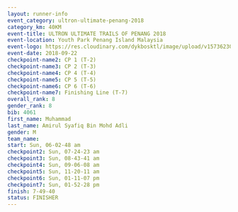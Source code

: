 ```yaml
---
layout: runner-info 
event_category: ultron-ultimate-penang-2018 
category_km: 40KM 
event-title: ULTRON ULTIMATE TRAILS OF PENANG 2018 
event-location: Youth Park Penang Island Malaysia 
event-logo: https://res.cloudinary.com/dykbosktl/image/upload/v1573623002/Logo/ULTRO_2018_LOGO_btp5xw.jpg 
event-date: 2018-09-22 
checkpoint-name2: CP 1 (T-2) 
checkpoint-name3: CP 2 (T-3) 
checkpoint-name4: CP 4 (T-4) 
checkpoint-name5: CP 5 (T-5) 
checkpoint-name6: CP 6 (T-6) 
checkpoint-name7: Finishing Line (T-7) 
overall_rank: 8
gender_rank: 8
bib: 4061
first_name: Muhammad
last_name: Amirul Syafiq Bin Mohd Adli
gender: M
team_name: 
start: Sun, 06-02-48 am
checkpoint2: Sun, 07-24-23 am
checkpoint3: Sun, 08-43-41 am
checkpoint4: Sun, 09-06-08 am
checkpoint5: Sun, 11-20-11 am
checkpoint6: Sun, 01-11-07 pm
checkpoint7: Sun, 01-52-28 pm
finish: 7-49-40
status: FINISHER
---
```

